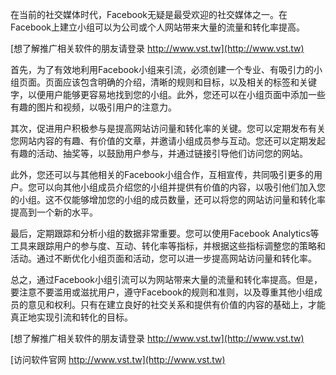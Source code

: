 在当前的社交媒体时代，Facebook无疑是最受欢迎的社交媒体之一。在Facebook上建立小组可以为公司或个人网站带来大量的流量和转化率提高。

[想了解推广相关软件的朋友请登录 http://www.vst.tw](http://www.vst.tw)

首先，为了有效地利用Facebook小组来引流，必须创建一个专业、有吸引力的小组页面。页面应该包含明确的介绍，清晰的规则和目标，以及相关的标签和关键字，以便用户能够更容易地找到您的小组。此外，您还可以在小组页面中添加一些有趣的图片和视频，以吸引用户的注意力。

其次，促进用户积极参与是提高网站访问量和转化率的关键。您可以定期发布有关您网站内容的有趣、有价值的文章，并邀请小组成员参与互动。您还可以定期发起有趣的活动、抽奖等，以鼓励用户参与，并通过链接引导他们访问您的网站。

此外，您还可以与其他相关的Facebook小组合作，互相宣传，共同吸引更多的用户。您可以向其他小组成员介绍您的小组并提供有价值的内容，以吸引他们加入您的小组。这不仅能够增加您的小组的成员数量，还可以将您的网站访问量和转化率提高到一个新的水平。

最后，定期跟踪和分析小组的数据非常重要。您可以使用Facebook Analytics等工具来跟踪用户的参与度、互动、转化率等指标，并根据这些指标调整您的策略和活动。通过不断优化小组页面和活动，您可以进一步提高网站访问量和转化率。

总之，通过Facebook小组引流可以为网站带来大量的流量和转化率提高。但是，要注意不要滥用或滋扰用户，遵守Facebook的规则和准则，以及尊重其他小组成员的意见和权利。只有在建立良好的社交关系和提供有价值的内容的基础上，才能真正地实现引流和转化的目标。

[想了解推广相关软件的朋友请登录 http://www.vst.tw](http://www.vst.tw)


[访问软件官网 http://www.vst.tw](http://www.vst.tw)

